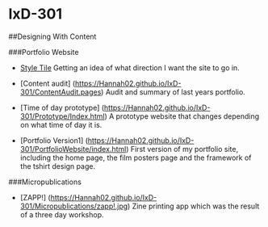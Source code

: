 # IxD-301
##Designing With Content

###Portfolio Website
- [Style Tile](https://Hannah02.github.io/IxD-301/StyleTilePortfolio.jpg)
Getting an idea of what direction I want the site to go in.

- [Content audit] (https://Hannah02.github.io/IxD-301/ContentAudit.pages)
Audit and summary of last years portfolio.

- [Time of day prototype] (https://Hannah02.github.io/IxD-301/Prototype/Index.html)
A prototype website that changes depending on what time of day it is.

- [Portfolio Version1] (https://Hannah02.github.io/IxD-301/PortfolioWebsite/index.html)
First version of my portfolio site, including the home page, the film posters page and the framework of the tshirt design page.

###Micropublications
- [ZAPP!] (https://Hannah02.github.io/IxD-301/Micropublications/zapp!.jpg)
Zine printing app which was the result of a three day workshop.
